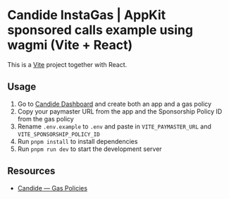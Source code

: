 # Candide InstaGas | AppKit sponsored calls example using wagmi (Vite + React)

This is a [Vite](https://vitejs.dev) project together with React.

## Usage

1. Go to [Candide Dashboard](https://dashboard.candide.dev) and create both an app and a gas policy
2. Copy your paymaster URL from the app and the Sponsorship Policy ID from the gas policy
3. Rename `.env.example` to `.env` and paste in `VITE_PAYMASTER_URL` and `VITE_SPONSORSHIP_POLICY_ID`
4. Run `pnpm install` to install dependencies
5. Run `pnpm run dev` to start the development server

## Resources

- [Candide — Gas Policies](https://docs.candide.dev/instagas/gas-policies)
